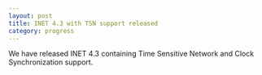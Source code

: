 ```yaml
---
layout: post
title: INET 4.3 with TSN support released
category: progress
---
```


We have released INET 4.3 containing Time Sensitive Network and Clock Synchronization support.